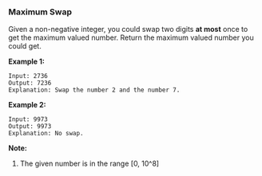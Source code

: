 ### Maximum Swap

Given a non-negative integer, you could swap two digits **at most** once to get the maximum valued number. Return the maximum valued number you could get.

**Example 1:**

    Input: 2736
    Output: 7236
    Explanation: Swap the number 2 and the number 7.

**Example 2:**

    Input: 9973
    Output: 9973
    Explanation: No swap.

**Note:**
1.  The given number is in the range [0, 10^8]
